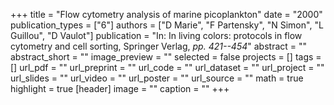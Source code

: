 +++
title = "Flow cytometry analysis of marine picoplankton"
date = "2000"
publication_types = ["6"]
authors = ["D Marie", "F Partensky", "N Simon", "L Guillou", "D Vaulot"]
publication = "In: In living colors: protocols in flow cytometry and cell sorting, Springer Verlag, _pp. 421--454_"
abstract = ""
abstract_short = ""
image_preview = ""
selected = false
projects = []
tags = []
url_pdf = ""
url_preprint = ""
url_code = ""
url_dataset = ""
url_project = ""
url_slides = ""
url_video = ""
url_poster = ""
url_source = ""
math = true
highlight = true
[header]
image = ""
caption = ""
+++
